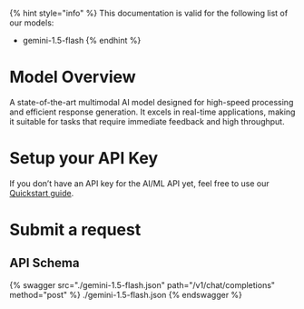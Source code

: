 [#references:start]: <> ({ "template": "openapi" })
{% hint style="info" %}
This documentation is valid for the following list of our models:
* gemini-1.5-flash
{% endhint %}

# Model Overview
A state-of-the-art multimodal AI model designed for high-speed processing and efficient response generation. It excels in real-time applications, making it suitable for tasks that require immediate feedback and high throughput.

# Setup your API Key
If you don’t have an API key for the AI/ML API yet, feel free to use our [Quickstart guide](https://docs.aimlapi.com/quickstart/setting-up).

# Submit a request
## API Schema
{% swagger src="./gemini-1.5-flash.json" path="/v1/chat/completions" method="post" %}
./gemini-1.5-flash.json
{% endswagger %}

[#references:end]: <> ({})